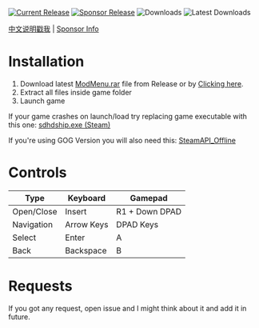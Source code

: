 [![Current Release](https://img.shields.io/github/v/release/sneakyevil/SleepingDogs-ModMenu?label=Current%20Release&color=red)](https://github.com/sneakyevil/SleepingDogs-ModMenu/releases/latest/download/ModMenu.rar)
[![Sponsor Release](https://img.shields.io/badge/Current%20Sponsor%20Release-v1.15.4-red)](README_sponsor.md)
![Downloads](https://img.shields.io/github/downloads/sneakyevil/SleepingDogs-ModMenu/total?label=Total%20Downloads&color=red)
![Latest Downloads](https://img.shields.io/github/downloads/sneakyevil/SleepingDogs-ModMenu/latest/total?color=red&label=Latest%20Downloads)

[中文说明戳我](README_cn.md) | [Sponsor Info](README_sponsor.md)

# Installation
1. Download latest [ModMenu.rar](https://github.com/sneakyevil/SleepingDogs-ModMenu/releases/latest) file from Release or by [Clicking here](https://github.com/sneakyevil/SleepingDogs-ModMenu/releases/latest/download/ModMenu.rar).
2. Extract all files inside game folder
3. Launch game

If your game crashes on launch/load try replacing game executable with this one:
[sdhdship.exe (Steam)](https://mega.nz/file/fK5SWARD#1fAWkxAHaKCIMDaJ5XAQKvjs6gK4RCQo5ZlvvtHWtVw)

If you're using GOG Version you will also need this: [SteamAPI_Offline](https://github.com/SDmodding/SteamAPI_Offline/releases/latest/download/Release.rar)

# Controls
| Type | Keyboard | Gamepad |
| ------------- | ------------- | ------------- |
| Open/Close | Insert | R1 + Down DPAD |
| Navigation | Arrow Keys | DPAD Keys |
| Select | Enter | A |
| Back | Backspace | B |

# Requests
If you got any request, open issue and I might think about it and add it in future.
